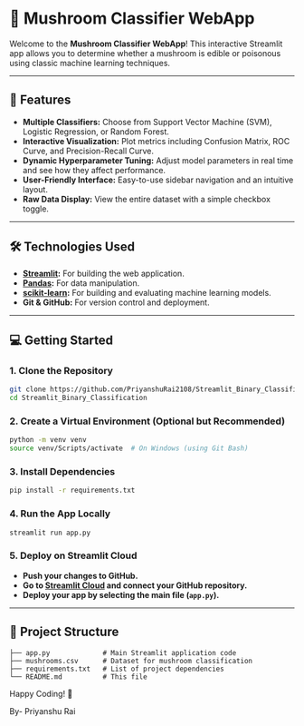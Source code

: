 # 🍄 Mushroom Classifier WebApp



Welcome to the **Mushroom Classifier WebApp**! This interactive Streamlit app allows you to determine whether a mushroom is edible or poisonous using classic machine learning techniques.

---

## 🚀 Features

- **Multiple Classifiers:** Choose from Support Vector Machine (SVM), Logistic Regression, or Random Forest.
- **Interactive Visualization:** Plot metrics including Confusion Matrix, ROC Curve, and Precision-Recall Curve.
- **Dynamic Hyperparameter Tuning:** Adjust model parameters in real time and see how they affect performance.
- **User-Friendly Interface:** Easy-to-use sidebar navigation and an intuitive layout.
- **Raw Data Display:** View the entire dataset with a simple checkbox toggle.

---

## 🛠️ Technologies Used

- **[Streamlit](https://streamlit.io):** For building the web application.
- **[Pandas](https://pandas.pydata.org):** For data manipulation.
- **[scikit-learn](https://scikit-learn.org):** For building and evaluating machine learning models.
- **Git & GitHub:** For version control and deployment.

---

## 💻 Getting Started

### 1. Clone the Repository

```bash
git clone https://github.com/PriyanshuRai2108/Streamlit_Binary_Classification.git
cd Streamlit_Binary_Classification
```

### 2. Create a Virtual Environment (Optional but Recommended)

```bash
python -m venv venv
source venv/Scripts/activate  # On Windows (using Git Bash)
```

### 3. Install Dependencies

```bash
pip install -r requirements.txt
```

### 4. Run the App Locally

```bash
streamlit run app.py
```

### 5. Deploy on Streamlit Cloud

- **Push your changes to GitHub.**
- **Go to [Streamlit Cloud](https://appbinaryclassification-s66skuerlsbsvvcwejlu7p.streamlit.app/) and connect your GitHub repository.**
- **Deploy your app by selecting the main file (`app.py`).**

---

## 📂 Project Structure

```
├── app.py             # Main Streamlit application code
├── mushrooms.csv      # Dataset for mushroom classification
├── requirements.txt   # List of project dependencies
└── README.md          # This file
```

Happy Coding! 🚀

By- Priyanshu Rai
```
